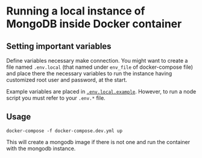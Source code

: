 # Running a local instance of MongoDB inside Docker container

## Setting important variables

Define variables necessary make connection. You might want to create a file named `.env.local` (that named under `env_file` of docker-compose file) and place there the necessary variables to run the instance having customized root user and password, at the start.

Example variables are placed in [`.env.local.example`](./.env.local.example). However, to run a node script you must refer to your `.env.*` file.

## Usage

```shell
docker-compose -f docker-compose.dev.yml up
```

This will create a mongodb image if there is not one and run the container with the mongodb instance.
